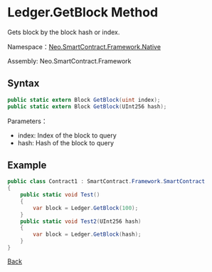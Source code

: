 # Ledger.GetBlock Method

Gets block by the block hash or index.

Namespace：[Neo.SmartContract.Framework.Native](../../native.md)

Assembly: Neo.SmartContract.Framework

## Syntax

```c#
public static extern Block GetBlock(uint index);
public static extern Block GetBlock(UInt256 hash);
```

Parameters：

- index: Index of the block to query
- hash: Hash of the block to query

## Example

```c#
public class Contract1 : SmartContract.Framework.SmartContract
{
    public static void Test()
    {
        var block = Ledger.GetBlock(100);
    }
    public static void Test2(UInt256 hash)
    {
        var block = Ledger.GetBlock(hash);
    }
}
```
[Back](../Ledger.md)
